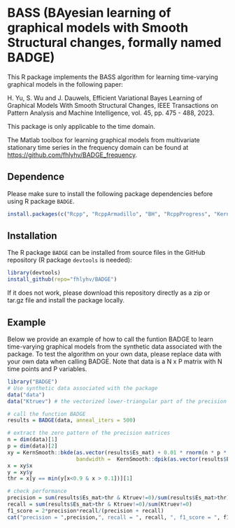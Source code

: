 # BASS (BAyesian learning of graphical models with Smooth Structural changes, formally named BADGE)

This R package implements the BASS algorithm for learning time-varying graphical models in the following paper:

H. Yu, S. Wu and J. Dauwels, Efficient Variational Bayes Learning of Graphical Models With Smooth Structural Changes, IEEE Transactions on Pattern Analysis and Machine Intelligence, vol. 45, pp. 475 - 488, 2023.

This package is only applicable to the time domain.

The Matlab toolbox for learning graphical models from multivariate stationary time series in the frequency domain can be found at https://github.com/fhlyhv/BADGE_frequency.

## Dependence
Please make sure to install the following package dependencies before using R package `BADGE`. 
```r
install.packages(c("Rcpp", "RcppArmadillo", "BH", "RcppProgress", "KernSmooth", "tictoc", "devtools"))
```

## Installation
The R package `BADGE` can be installed from source files in the GitHub repository (R package `devtools` is needed):
```r
library(devtools)
install_github(repo="fhlyhv/BADGE")
```

If it does not work, please download this repository directly as a zip or tar.gz file and install the package locally.

## Example
Below we provide an example of how to call the funtion BADGE to learn time-varying graphical models from the synthetic data associated with the package. To test the algorithm on your own data, please replace data with your own data when calling BADGE. Note that data is a N x P matrix with N time points and P variables.
```r
library("BADGE")
# Use synthetic data associated with the package
data("data")
data("Ktruev") # the vectorized lower-triangular part of the precision matrices at all time points

# call the function BADGE
results = BADGE(data, anneal_iters = 500)

# extract the zero pattern of the precision matrices
n = dim(data)[1]
p = dim(data)[2]
xy = KernSmooth::bkde(as.vector(results$Es_mat) + 0.01 * rnorm(n * p * (p - 1) / 2),
                      bandwidth =  KernSmooth::dpik(as.vector(results$Es_mat + 0.01 * rnorm(n * p * (p - 1) / 2))))
x = xy$x
y = xy$y
thr = x[y == min(y[x<0.9 & x > 0.1])][1]

# check performance
precision = sum(results$Es_mat>thr & Ktruev!=0)/sum(results$Es_mat>thr)
recall = sum(results$Es_mat>thr & Ktruev!=0)/sum(Ktruev!=0)
f1_score = 2*precision*recall/(precision + recall)
cat("precision = ",precision,", recall = ", recall, ", f1_score = ", f1_score, "run_time = ", results$run_time)
```
